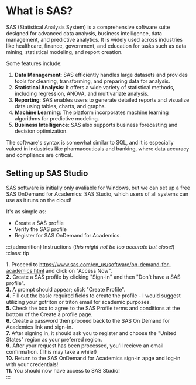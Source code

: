 # What is SAS?

SAS (Statistical Analysis System) is a comprehensive software suite designed for advanced data analysis, business intelligence, data management, and predictive analytics. It is widely used across industries like healthcare, finance, government, and education for tasks such as data mining, statistical modeling, and report creation.

Some features include:

1. **Data Management**: SAS efficiently handles large datasets and provides tools for cleaning, transforming, and preparing data for analysis.
2. **Statistical Analysis**: It offers a wide variety of statistical methods, including regression, ANOVA, and multivariate analysis.
3. **Reporting**: SAS enables users to generate detailed reports and visualize data using tables, charts, and graphs.
4. **Machine Learning**: The platform incorporates machine learning algorithms for predictive modeling.
5. **Business Intelligence**: SAS also supports business forecasting and decision optimization.

The software's syntax is somewhat similar to SQL, and it is especially valued in industries like pharmaceuticals and banking, where data accuracy and compliance are critical.

## Setting up SAS Studio

SAS software is initially only avaliable for Windows, but we can set up a free SAS OnDemand for Academics: SAS Studio, which users of all systems can use as it runs on the cloud!

It's as simple as: 
- Create a SAS profile 
- Verify the SAS profile
- Register for SAS OnDemand for Academics

:::{admonition} Instructions (_this might not be too accurate but close!_)
:class: tip

**1.** Proceed to https://www.sas.com/en_us/software/on-demand-for-academics.html and click on "Access Now".  
**2.** Create a SAS profile by clicking "Sign-in" and then "Don't have a SAS profile".  
**3.** A prompt should appear; click "Create Profile".  
**4.** Fill out the basic required fields to create the profile - I would suggest utilizing your gotriton or triton email for academic purposes.  
**5.** Check the box to agree to the SAS Profile terms and conditions at the bottom of the Create a profile page.  
**6.** Create a password then proceed back to the SAS On Demand for Academics link and sign-in.  
**7.** After signing in, it should ask you to register and choose the "United States" region as your preferred region.  
**9.** After your request has been processed, you'll recieve an email confirmation. (This may take a while!)   
**10.** Return to the SAS OnDemand for Academics sign-in apge and log-in with your credentials!  
**11.** You should now have access to SAS Studio!  
:::